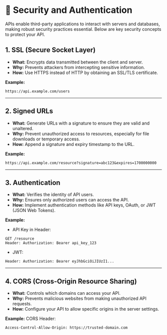 # 📑 Security and Authentication

APIs enable third-party applications to interact with servers and databases, making robust security practices essential. Below are key security concepts to protect your API.

## 1. **SSL (Secure Socket Layer)**

- **What:** Encrypts data transmitted between the client and server.
- **Why:** Prevents attackers from intercepting sensitive information.
- **How:** Use HTTPS instead of HTTP by obtaining an SSL/TLS certificate.

**Example:**

```
https://api.example.com/users
```

---

## 2. **Signed URLs**

- **What:** Generate URLs with a signature to ensure they are valid and unaltered.
- **Why:** Prevent unauthorized access to resources, especially for file downloads or temporary access.
- **How:** Append a signature and expiry timestamp to the URL.

**Example:**

```
https://api.example.com/resource?signature=abc123&expires=1700000000
```

---

## 3. **Authentication**

- **What:** Verifies the identity of API users.
- **Why:** Ensures only authorized users can access the API.
- **How:** Implement authentication methods like API keys, OAuth, or JWT (JSON Web Tokens).

**Example:**

- API Key in Header:

```
GET /resource
Header: Authorization: Bearer api_key_123
```

- JWT:

```
Header: Authorization: Bearer eyJhbGciOiJIUzI1...
```

---

## 4. **CORS (Cross-Origin Resource Sharing)**

- **What:** Controls which domains can access your API.
- **Why:** Prevents malicious websites from making unauthorized API requests.
- **How:** Configure your API to allow specific origins in the server settings.

**Example:** CORS Header:

```
Access-Control-Allow-Origin: https://trusted-domain.com
```

